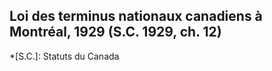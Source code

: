 ## Loi des terminus nationaux canadiens à Montréal, 1929 (S.C. 1929, ch. 12)
  *[S.C.]: Statuts du Canada
